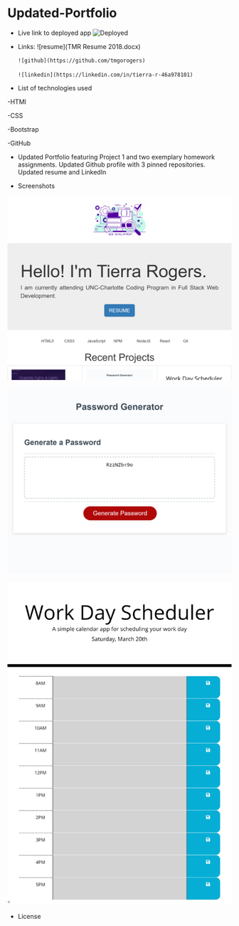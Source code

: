 # Updated-Portfolio

   * Live link to deployed app
         ![Deployed](https://tmgorogers.github.io/Updated-Portfolio/)
   * Links:
         ![resume](TMR Resume 2018.docx)
         
         ![github](https://github.com/tmgorogers)

         ![linkedin](https://linkedin.com/in/tierra-r-46a978101)

   * List of technologies used

   -HTMl

   -CSS

   -Bootstrap

   -GitHub

   * Updated Portfolio featuring Project 1 and two exemplary homework assignments. Updated Github profile with 3 pinned repositories. Updated resume and LinkedIn
  
   * Screenshots

   ![Screenshot](assets/UpdatedPortfolio3.png)

   ![Screenshot](assets/Password-Generator.png)

   ![Screenshot](/assets/Work-Day-Scheduler.png)

   
   * License

   

